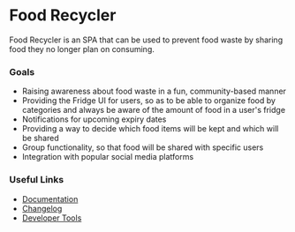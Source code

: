# Food Recycler
Food Recycler is an SPA that can be used to prevent food waste by sharing food they no longer plan on consuming.

### Goals
 - Raising awareness about food waste in a fun, community-based manner
 - Providing the Fridge UI for users, so as to be able to organize food by categories and always be aware of the amount of food in a user's fridge
 - Notifications for upcoming expiry dates
 - Providing a way to decide which food items will be kept and which will be shared
 - Group functionality, so that food will be shared with specific users
 - Integration with popular social media platforms

### Useful Links
- [Documentation](https://github.com/itsalexcoman/food-recycler/blob/master/docs/DOCS.md)
- [Changelog](https://github.com/itsalexcoman/food-recycler/blob/master/docs/CHANGELOG.md)
- [Developer Tools](https://github.com/itsalexcoman/food-recycler/tree/master/dev-tools)